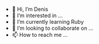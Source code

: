 - 👋 Hi, I’m Denis
- 👀 I’m interested in ...
- 🌱 I’m currently learning Ruby
- 💞️ I’m looking to collaborate on ...
- 📫 How to reach me ...

<!---
p-d-n/p-d-n is a ✨ special ✨ repository because its `README.md` (this file) appears on your GitHub profile.
You can click the Preview link to take a look at your changes.
--->
